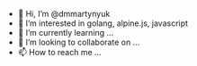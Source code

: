 - 👋 Hi, I’m @dmmartynyuk
- 👀 I’m interested in golang, alpine.js, javascript
- 🌱 I’m currently learning ...
- 💞️ I’m looking to collaborate on ...
- 📫 How to reach me ...

<!---
dmmartynyuk/dmmartynyuk is a ✨ special ✨ repository because its `README.md` (this file) appears on your GitHub profile.
You can click the Preview link to take a look at your changes.
--->
